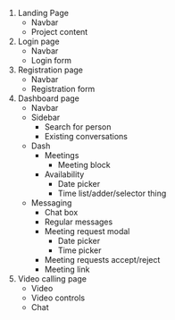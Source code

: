1.	Landing Page
    *	Navbar
    *	Project content
2.	Login page
    *	Navbar
    *	Login form
3.	Registration page
    *	Navbar
    *	Registration form
4.	Dashboard page
    *	Navbar
    *	Sidebar
        *	Search for person
        *	Existing conversations
    *	Dash
        *	Meetings
            * Meeting block
        *	Availability
            * Date picker
            * Time list/adder/selector thing
    *	Messaging
        *	Chat box
        *	Regular messages
        *	Meeting request modal
            * Date picker
            * Time picker
        *	Meeting requests accept/reject
        *	Meeting link
5.	Video calling page
    *	Video
    *	Video controls
    *	Chat

